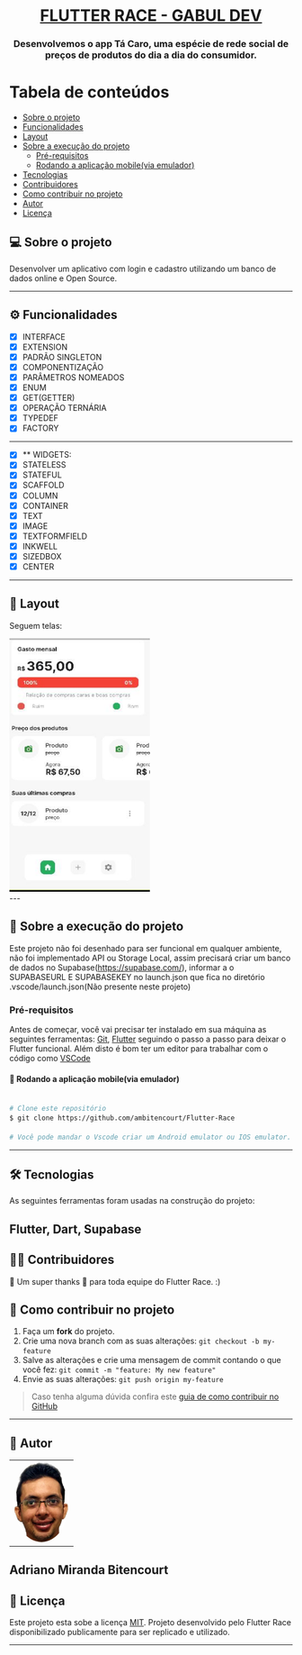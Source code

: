 <h1 align="center">
      <a href="#" alt="FLUTTER RACE - GABUL DEV"> FLUTTER RACE - GABUL DEV </a>
</h1>

<h3 align="center">
     Desenvolvemos o app Tá Caro, uma espécie de rede social de preços de produtos do dia a dia do consumidor. 
</h3>

Tabela de conteúdos
=================
<!--ts-->
   * [Sobre o projeto](#-sobre-o-projeto)
   * [Funcionalidades](#-Funcionalidades)
   * [Layout](#-layout)
   * [Sobre a execução do projeto](#-sobre-a-execução-do-projeto)
     * [Pré-requisitos](#pré-requisitos)
     * [Rodando a aplicação mobile(via emulador)](#user-content--Rodando-a-aplicação-mobile(via-emulador))
   * [Tecnologias](#-tecnologias)
   * [Contribuidores](#-contribuidores)
   * [Como contribuir no projeto](#-como-contribuir-no-projeto)
   * [Autor](#-autor)
   * [Licença](#user-content--licença)
<!--te-->


## 💻 Sobre o projeto

Desenvolver um aplicativo com login e cadastro utilizando um banco de dados online e Open Source.

---

## ⚙️ Funcionalidades

- [x] INTERFACE
- [x] EXTENSION
- [x] PADRÃO SINGLETON
- [x] COMPONENTIZAÇÃO
- [x] PARÂMETROS NOMEADOS
- [x] ENUM
- [x] GET(GETTER)
- [x] OPERAÇÃO TERNÁRIA
- [x] TYPEDEF
- [x] FACTORY
---
- [x] ** WIDGETS:
- [x] STATELESS
- [x] STATEFUL
- [x] SCAFFOLD
- [x] COLUMN
- [x] CONTAINER
- [x] TEXT
- [x] IMAGE
- [x] TEXTFORMFIELD
- [x] INKWELL
- [x] SIZEDBOX
- [x] CENTER

---

## 🎨 Layout

Seguem telas:

<div align="left">
<img src="https://github.com/ambitencourt/Flutter-Race/blob/main/assets/images/Home.JPG" width=250px height=450px />
</div>
---

## 🚀 Sobre a execução do projeto

Este projeto não foi desenhado para ser funcional em qualquer ambiente, não foi implementado API ou Storage Local, assim precisará criar um banco de dados no Supabase(https://supabase.com/), informar a o SUPABASEURL E SUPABASEKEY no launch.json que fica no diretório .vscode/launch.json(Não presente neste projeto)


### Pré-requisitos

Antes de começar, você vai precisar ter instalado em sua máquina as seguintes ferramentas:
[Git](https://git-scm.com), [Flutter](https://flutter.dev/) seguindo o passo a passo para deixar o Flutter funcional.
Além disto é bom ter um editor para trabalhar com o código como [VSCode](https://code.visualstudio.com/)


#### 🧭 Rodando a aplicação mobile(via emulador)

```bash

# Clone este repositório
$ git clone https://github.com/ambitencourt/Flutter-Race

# Você pode mandar o Vscode criar um Android emulator ou IOS emulator.


```
---

## 🛠 Tecnologias

As seguintes ferramentas foram usadas na construção do projeto:

Flutter, Dart, Supabase
---

## 👨‍💻 Contribuidores

💜 Um super thanks 👏 para toda equipe do Flutter Race. :)


## 💪 Como contribuir no projeto

1. Faça um **fork** do projeto.
2. Crie uma nova branch com as suas alterações: `git checkout -b my-feature`
3. Salve as alterações e crie uma mensagem de commit contando o que você fez: `git commit -m "feature: My new feature"`
4. Envie as suas alterações: `git push origin my-feature`
> Caso tenha alguma dúvida confira este [guia de como contribuir no GitHub](./CONTRIBUTING.md)

---

## 🦸 Autor

<table>
  <tr>
    <td align="center"><a href="https://github.com/ambitencourt"><img style="border-radius: 50%;" src="https://github.com/ambitencourt/Flutter-Race/blob/main/assets/images/Banner2.png" width="100px;"</td>   
  </tr>
  
</table>

Adriano Miranda Bitencourt
---

## 📝 Licença

Este projeto esta sobe a licença [MIT](./LICENSE).
Projeto desenvolvido pelo Flutter Race disponibilizado publicamente para ser replicado e utilizado.


---

